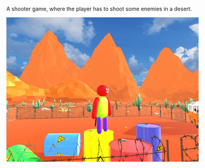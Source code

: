 A shooter game, where the player has to shoot some enemies in a desert.

![Alt text for image](Screenshots/image_large.jpg)
